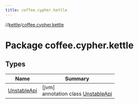 ```yaml
---
title: coffee.cypher.kettle
---
```

//[kettle](../../index.html)/[coffee.cypher.kettle](index.html)



# Package coffee.cypher.kettle



## Types


| Name | Summary |
|---|---|
| [UnstableApi](-unstable-api/index.html) | [jvm]<br>annotation class [UnstableApi](-unstable-api/index.html) |

